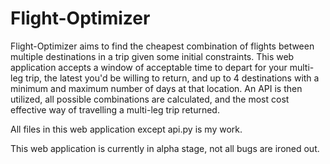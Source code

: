 # Flight-Optimizer
Flight-Optimizer aims to find the cheapest combination of flights between multiple destinations in a trip given some initial constraints. This web application 
accepts a window of acceptable time to depart for your multi-leg trip, the latest you'd be willing to return, and up to 4 destinations with a minimum and maximum number of days at that location. An API is then utilized, all possible combinations are calculated, and the most cost effective way of travelling a multi-leg trip returned.


All files in this web application except api.py is my work. 

This web application is currently in alpha stage, not all bugs are ironed out.
